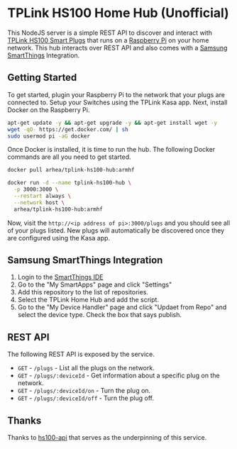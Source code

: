 # TPLink HS100 Home Hub (Unofficial)
This NodeJS server is a simple REST API to discover and interact with [TPLink HS100 Smart Plugs](http://www.tp-link.com/us/products/details/cat-5516_HS100.html) that runs on a [Raspberry Pi](https://www.amazon.com/CanaKit-Raspberry-Complete-Starter-Kit/dp/B01C6Q2GSY/) on your home network. This hub interacts over REST API and also comes with a [Samsung SmartThings](https://www.smartthings.com/) Integration.

## Getting Started
To get started, plugin your Raspberry Pi to the network that your plugs are connected to. Setup your Switches using the TPLink Kasa app. Next, install Docker on the Raspberry Pi.

```bash
apt-get update -y && apt-get upgrade -y && apt-get install wget -y
wget -qO- https://get.docker.com/ | sh
sudo usermod pi -aG docker
```

Once Docker is installed, it is time to run the hub. The following Docker commands are all you need to get started.

```bash
docker pull arhea/tplink-hs100-hub:armhf

docker run -d --name tplink-hs100-hub \
  -p 3000:3000 \
  --restart always \
  --network host \
  arhea/tplink-hs100-hub:armhf
```

Now, visit the `http://<ip address of pi>:3000/plugs` and you should see all of your plugs listed. New plugs will automatically be discovered once they are configured using the Kasa app.

## Samsung SmartThings Integration
1. Login to the [SmartThings IDE](https://graph-na02-useast1.api.smartthings.com)
2. Go to the "My SmartApps" page and click "Settings"
3. Add this repository to the list of repositories.
4. Select the TPLink Home Hub and add the script.
5. Go to the "My Device Handler" page and click "Updaet from Repo" and select the device type. Check the box that says publish.

## REST API
The following REST API is exposed by the service.

- `GET` - `/plugs` - List all the plugs on the network.
- `GET` - `/plugs/:deviceId` - Get information about a specific plug on the network.
- `GET` - `/plugs/:deviceId/on` - Turn the plug on.
- `GET` - `/plugs/:deviceId/off` - Turn the plug off.

## Thanks
Thanks to [hs100-api](https://github.com/plasticrake/hs100-api) that serves as the underpinning of this service.
